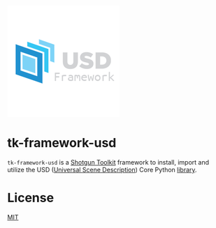 ![tk-framework-usd logo][logo]

# tk-framework-usd
`tk-framework-usd` is a [Shotgun Toolkit][1] framework to install, import and utilize the USD ([Universal Scene Description][2]) Core Python [library][3]. 

# License
[MIT](../blob/master/LICENSE)

[1]: https://support.shotgunsoftware.com/hc/en-us/articles/219039788-Toolkit-Home-Page
[2]: https://graphics.pixar.com/usd/docs/index.html
[3]: https://pypi.org/project/usd-core/
[logo]: https://raw.githubusercontent.com/nfa-vfxim/tk-framework-usd/main/icon-256.png